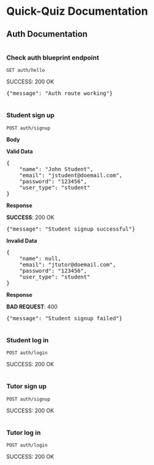 # Quick-Quiz Documentation
## Auth Documentation
#
### Check auth blueprint endpoint
`GET auth/hello`

SUCCESS: 200 OK

<pre>
{"message": "Auth route working"}
</pre>
#

### Student sign up
`POST auth/signup`

**Body**

**Valid Data**
<pre>
{
    "name": "John Student",
    "email": "jstudent@doemail.com",
    "password": "123456",
    "user_type": "student"
}
</pre>

**Response**

**SUCCESS**: 200 OK
<pre>
{"message": "Student signup successful"}
</pre>

**Invalid Data**
<pre>
{
    "name": null,
    "email": "jtutor@doemail.com",
    "password": "123456",
    "user_type": "student"
}
</pre>

**Response**

**BAD REQUEST**: 400
<pre>
{"message": "Student signup failed"}
</pre>
#

### Student log in
`POST auth/login`

SUCCESS: 200 OK
#

### Tutor sign up
`POST auth/signup`

SUCCESS: 200 OK
#

### Tutor log in
`POST auth/login`

SUCCESS: 200 OK